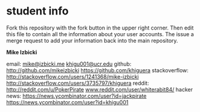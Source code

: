# student info

Fork this repository with the fork button in the upper right corner.  Then edit this file to contain all the information about your user accounts.  The issue a merge request to add your information back into the main repository.

**Mike Izbicki**

email: mike@izbicki.me
        khigu001@ucr.edu
github: http://github.com/mikeizbicki
        https://github.com/khiguera
stackoverflow: http://stackoverflow.com/users/1241368/mike-izbicki
                http://stackoverflow.com/users/3735797/khiguera
reddit: http://reddit.com/u/PokerPirate
        www.reddit.com/user/whiterabit84/
hacker news: https://news.ycombinator.com/user?id=jackpirate
            https://news.ycombinator.com/user?id=khigu001
